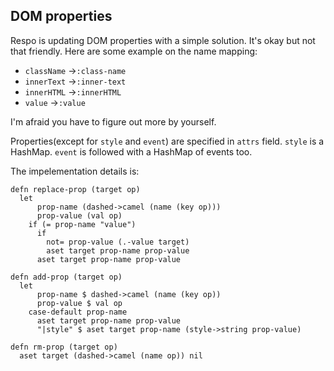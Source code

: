 ## DOM properties

Respo is updating DOM properties with a simple solution. It's okay but not that friendly. Here are some example on the name mapping:

- `className` ->`:class-name`
- `innerText` ->`:inner-text`
- `innerHTML` ->`:innerHTML`
- `value` ->`:value`

I'm afraid you have to figure out more by yourself.

Properties(except for `style` and `event`) are specified in `attrs` field. `style` is a HashMap. `event` is followed with a HashMap of events too.

The impelementation details is:

```
defn replace-prop (target op)
  let
      prop-name (dashed->camel (name (key op)))
      prop-value (val op)
    if (= prop-name "value")
      if
        not= prop-value (.-value target)
        aset target prop-name prop-value
      aset target prop-name prop-value

defn add-prop (target op)
  let
      prop-name $ dashed->camel (name (key op))
      prop-value $ val op
    case-default prop-name
      aset target prop-name prop-value
      "|style" $ aset target prop-name (style->string prop-value)

defn rm-prop (target op)
  aset target (dashed->camel (name op)) nil
```
